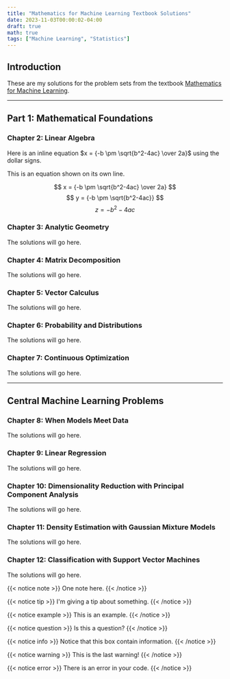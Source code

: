 ```yaml
---
title: "Mathematics for Machine Learning Textbook Solutions"
date: 2023-11-03T00:00:02-04:00
draft: true
math: true
tags: ["Machine Learning", "Statistics"]
---
```


## Introduction

These are my solutions for the problem sets from the textbook [Mathematics for Machine Learning](https://mml-book.github.io/).

---

## Part 1: Mathematical Foundations

### Chapter 2: Linear Algebra

Here is an inline equation $x = {-b \pm \sqrt{b^2-4ac} \over 2a}$ using the dollar signs.

This is an equation shown on its own line.

$$ x = {-b \pm \sqrt{b^2-4ac} \over 2a} $$
$$ y = {-b \pm \sqrt{b^2-4ac}} $$
$$ z = {-b^2-4ac} $$

### Chapter 3: Analytic Geometry

The solutions will go here.

### Chapter 4: Matrix Decomposition

The solutions will go here.

### Chapter 5: Vector Calculus

The solutions will go here.

### Chapter 6: Probability and Distributions

The solutions will go here.

### Chapter 7: Continuous Optimization

The solutions will go here.

---

## Central Machine Learning Problems

### Chapter 8: When Models Meet Data

The solutions will go here.

### Chapter 9: Linear Regression

The solutions will go here.

### Chapter 10: Dimensionality Reduction with Principal Component Analysis

The solutions will go here.

### Chapter 11: Density Estimation with Gaussian Mixture Models

The solutions will go here.

### Chapter 12: Classification with Support Vector Machines

The solutions will go here.

{{< notice note >}}
One note here.
{{< /notice >}}

{{< notice tip >}}
I'm giving a tip about something.
{{< /notice >}}

{{< notice example >}}
This is an example.
{{< /notice >}}

{{< notice question >}}
Is this a question?
{{< /notice >}}

{{< notice info >}}
Notice that this box contain information.
{{< /notice >}}

{{< notice warning >}}
This is the last warning!
{{< /notice >}}

{{< notice error >}}
There is an error in your code.
{{< /notice >}}